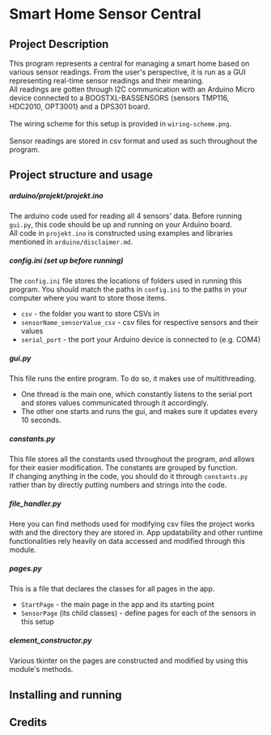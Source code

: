 # Smart Home Sensor Central

## Project Description
This program represents a central for managing a smart home based on various sensor readings.
From the user's perspective, it is run as a GUI representing real-time sensor readings and their meaning. \
All readings are gotten through I2C communication with an Arduino Micro device 
connected to a BOOSTXL-BASSENSORS (sensors TMP116, HDC2010, OPT3001) and a DPS301 board.  \
\
The wiring scheme for this setup is provided in `wiring-scheme.png`.\
\
Sensor readings are stored in csv format and used as such throughout the program.


## Project structure and usage
##### arduino/projekt/projekt.ino
The arduino code used for reading all 4 sensors' data. Before running `gui.py`, this
code should be up and running on your Arduino board. \
All code in `projekt.ino` is constructed using examples and libraries mentioned in
`arduino/disclaimer.md`.

##### config.ini *(set up before running)*
The `config.ini` file stores the locations of folders used in running this program.
You should match the paths in `config.ini` to the paths in your computer where you want to store those items.
* `csv` - the folder you want to store CSVs in
* `sensorName_sensorValue_csv` - csv files for respective sensors and their values
* `serial_port` - the port your Arduino device is connected to (e.g. COM4)

##### gui.py
This file runs the entire program. To do so, it makes use of multithreading.
* One thread is the main one, which constantly listens to the serial port and
stores values communicated through it accordingly.
* The other one starts and runs the gui, and makes sure it updates every 10 seconds.

##### constants.py
This file stores all the constants used throughout the program, and 
allows for their easier modification. The constants are grouped by function.\
If changing anything in the code, you should do it through `constants.py`
rather than by directly putting numbers and strings into the code.

##### file_handler.py
Here you can find methods used for modifying csv files the project works with and 
the directory they are stored in. App updatability and other runtime functionalities
rely heavily on data accessed and modified through this module.

##### pages.py
This is a file that declares the classes for all pages in the app.
* `StartPage` - the main page in the app and its starting point
* `SensorPage` (its child classes) - define pages for each of the sensors in this setup

##### element_constructor.py
Various tkinter on the pages are constructed and modified by using this module's methods.


## Installing and running

## Credits